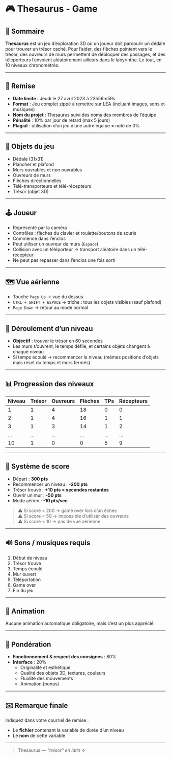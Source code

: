# 🎮 Thesaurus - Game

## 🧭 Sommaire

**Thesaurus** est un jeu d’exploration 3D où un joueur doit parcourir un dédale pour trouver un trésor caché. Pour l’aider, des flèches pointent vers le trésor, des ouvreurs de murs permettent de débloquer des passages, et des téléporteurs l’envoient aléatoirement ailleurs dans le labyrinthe. Le tout, en 10 niveaux chronométrés.

---

## 📅 Remise

- **Date limite** : Jeudi le 27 avril 2023 à 23h59m59s
- **Format** : Jeu complet zippé à remettre sur LÉA (incluant images, sons et musiques)
- **Nom du projet** : Thesaurus suivi des noms des membres de l’équipe
- **Pénalité** : 10% par jour de retard (max 5 jours)
- **Plagiat** : utilisation d’un jeu d’une autre équipe = note de 0%

---

## 🧱 Objets du jeu

- Dédale (31x31)
- Plancher et plafond
- Murs ouvrables et non ouvrables
- Ouvreurs de murs
- Flèches directionnelles
- Télé-transporteurs et télé-récepteurs
- Trésor (objet 3D)

---

## 🕹️ Joueur

- Représenté par la caméra
- Contrôles : flèches du clavier et roulette/boutons de souris
- Commence dans l’enclos
- Peut utiliser un ouvreur de murs (`Espace`)
- Collision avec un téléporteur → transport aléatoire dans un télé-récepteur
- Ne peut pas repasser dans l’enclos une fois sorti

---

## 🗺️ Vue aérienne

- Touche `Page Up` → vue du dessus
- `CTRL + SHIFT + ESPACE` → triche : tous les objets visibles (sauf plafond)
- `Page Down` → retour au mode normal

---

## 🎯 Déroulement d’un niveau

- **Objectif** : trouver le trésor en 60 secondes
- Les murs s’ouvrent, le temps défile, et certains objets changent à chaque niveau
- Si temps écoulé → recommencer le niveau (mêmes positions d’objets mais reset du temps et murs fermés)

---

## 📊 Progression des niveaux

| Niveau | Trésor | Ouvreurs | Flèches | TPs | Récepteurs |
|--------|--------|----------|---------|-----|------------|
| 1      | 1      | 4        | 18      | 0   | 0          |
| 2      | 1      | 4        | 16      | 1   | 1          |
| 3      | 1      | 3        | 14      | 1   | 2          |
| ...    | ...    | ...      | ...     | ... | ...        |
| 10     | 1      | 0        | 0       | 5   | 9          |

---

## 🧮 Système de score

- Départ : **300 pts**
- Recommencer un niveau : **-200 pts**
- Trésor trouvé : **+10 pts × secondes restantes**
- Ouvrir un mur : **-50 pts**
- Mode aérien : **-10 pts/sec**

> ⚠️ Si score < 200 → game over lors d’un échec  
> ⚠️ Si score < 50 → impossible d’utiliser des ouvreurs  
> ⚠️ Si score < 10 → pas de vue aérienne

---

## 🔊 Sons / musiques requis

1. Début de niveau  
2. Trésor trouvé  
3. Temps écoulé  
4. Mur ouvert  
5. Téléportation  
6. Game over  
7. Fin du jeu

---

## 🔁 Animation

Aucune animation automatique obligatoire, mais c’est un plus apprécié.

---

## 💯 Pondération

- **Fonctionnement & respect des consignes** : 80%
- **Interface** : 20%
  - Originalité et esthétique
  - Qualité des objets 3D, textures, couleurs
  - Fluidité des mouvements
  - Animation (bonus)

---

## ✉️ Remarque finale

Indiquez dans votre courriel de remise :
- Le **fichier** contenant la variable de durée d’un niveau
- Le **nom** de cette variable

---

> Thesaurus — *"trésor" en latin* ⚱️